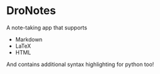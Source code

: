 # DroNotes

A note-taking app that supports
- Markdown
- LaTeX
- HTML

And contains additional syntax highlighting for python too!
